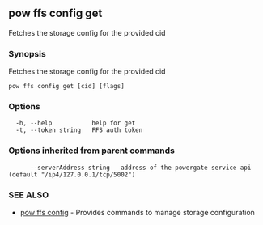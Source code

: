 ## pow ffs config get

Fetches the storage config for the provided cid

### Synopsis

Fetches the storage config for the provided cid

```
pow ffs config get [cid] [flags]
```

### Options

```
  -h, --help           help for get
  -t, --token string   FFS auth token
```

### Options inherited from parent commands

```
      --serverAddress string   address of the powergate service api (default "/ip4/127.0.0.1/tcp/5002")
```

### SEE ALSO

* [pow ffs config](pow_ffs_config.md)	 - Provides commands to manage storage configuration

